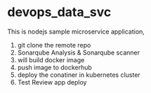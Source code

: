 # devops_data_svc

This is nodejs sample microservice application, 

1. git clone the remote repo
2. Sonarqube Analysis & Sonarqube scanner
3. will build docker image
4. push image to dockerhub
5. deploy the conatiner in kubernetes cluster
6. Test Review app deploy

